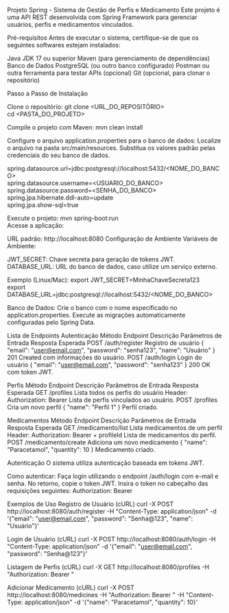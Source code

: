 Projeto Spring - Sistema de Gestão de Perfis e Medicamento
Este projeto é uma API REST desenvolvida com Spring Framework para gerenciar usuários, perfis e medicamentos vinculados.

Pré-requisitos
Antes de executar o sistema, certifique-se de que os seguintes softwares estejam instalados:

Java JDK 17 ou superior
Maven (para gerenciamento de dependências)
Banco de Dados PostgreSQL (ou outro banco configurado)
Postman ou outra ferramenta para testar APIs (opcional)
Git (opcional, para clonar o repositório)

Passo a Passo de Instalação

Clone o repositório:
git clone <URL_DO_REPOSITÓRIO>  
cd <PASTA_DO_PROJETO> 

Compile o projeto com Maven:
mvn clean install 

Configure o arquivo application.properties para o banco de dados:
Localize o arquivo na pasta src/main/resources.
Substitua os valores padrão pelas credenciais do seu banco de dados.

spring.datasource.url=jdbc:postgresql://localhost:5432/<NOME_DO_BANCO>  
spring.datasource.username=<USUARIO_DO_BANCO>  
spring.datasource.password=<SENHA_DO_BANCO>  
spring.jpa.hibernate.ddl-auto=update  
spring.jpa.show-sql=true  

Execute o projeto:
mvn spring-boot:run  
Acesse a aplicação:

URL padrão: http://localhost:8080
Configuração de Ambiente
Variáveis de Ambiente:

JWT_SECRET: Chave secreta para geração de tokens JWT.
DATABASE_URL: URL do banco de dados, caso utilize um serviço externo.

Exemplo (Linux/Mac):
export JWT_SECRET=MinhaChaveSecreta123  
export DATABASE_URL=jdbc:postgresql://localhost:5432/<NOME_DO_BANCO>  

Banco de Dados:
Crie o banco com o nome especificado no application.properties.
Execute as migrações automaticamente configuradas pelo Spring Data.

Lista de Endpoints
Autenticação
Método	Endpoint	Descrição	Parâmetros de Entrada	Resposta Esperada
POST	/auth/register	Registro de usuário	{ "email": "user@email.com", "password": "senha123", "name": "Usuário" }	201 Created com informações do usuário.
POST	/auth/login	Login do usuário	{ "email": "user@email.com", "password": "senha123" }	200 OK com token JWT.

Perfis
Método	Endpoint	Descrição	Parâmetros de Entrada	Resposta Esperada
GET	/profiles	Lista todos os perfis do usuário	Header: Authorization: Bearer <TOKEN>	Lista de perfis vinculados ao usuário.
POST	/profiles	Cria um novo perfil	{ "name": "Perfil 1" }	Perfil criado.

Medicamentos
Método	Endpoint	Descrição	Parâmetros de Entrada	Resposta Esperada
GET	/medicamento/list	Lista medicamentos de um perfil	Header: Authorization: Bearer <TOKEN> + profileId	Lista de medicamentos do perfil.
POST	/medicamento/create	Adiciona um novo medicamento	{ "name": "Paracetamol", "quantity": 10 }	Medicamento criado.

Autenticação
O sistema utiliza autenticação baseada em tokens JWT.

Como autenticar:
Faça login utilizando o endpoint /auth/login com e-mail e senha.
No retorno, copie o token JWT.
Insira o token no cabeçalho das requisições seguintes:
Authorization: Bearer <TOKEN>  

Exemplos de Uso
Registro de Usuário (cURL)
curl -X POST http://localhost:8080/auth/register -H "Content-Type: application/json" -d '{"email": "user@email.com", "password": "Senha@123", "name": "Usuário"}' 

Login de Usuário (cURL)
curl -X POST http://localhost:8080/auth/login -H "Content-Type: application/json" -d '{"email": "user@email.com", "password": "Senha@123"}' 

Listagem de Perfis (cURL)
curl -X GET http://localhost:8080/profiles -H "Authorization: Bearer <TOKEN>" 

Adicionar Medicamento (cURL)
curl -X POST http://localhost:8080/medicines -H "Authorization: Bearer <TOKEN>" -H "Content-Type: application/json" -d '{"name": "Paracetamol", "quantity": 10}'  
